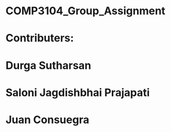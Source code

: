 # COMP3104_Group_Assignment
# Contributers:
# Durga Sutharsan
# Saloni Jagdishbhai Prajapati
# Juan Consuegra